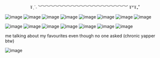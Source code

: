 ⠀⠀⠀⠀⠀⠀⠀⠀꒦ˎˊ˗ ︶︶︶︶︶︶︶︶︶︶︶︶︶︶︶︶︶︶︶︶︶ ꒦꒷꒦₊˚

![image](https://github.com/aSoftVinnie/aSoftVinnie/assets/30376093/7fbd0b88-8813-4455-b28e-b10084ab53ad) ![image](https://github.com/aSoftVinnie/aSoftVinnie/assets/30376093/b35fb549-7fd4-4aa8-a371-20efd6d2569a) ![image](https://github.com/aSoftVinnie/aSoftVinnie/assets/30376093/3267874f-184a-4527-8a23-77a00020cb54) ![image](https://github.com/aSoftVinnie/aSoftVinnie/assets/30376093/16559f4c-9530-4f55-9b45-c1bdd0772c38) ![image](https://github.com/aSoftVinnie/aSoftVinnie/assets/30376093/85345d46-29d3-44c7-ad21-90b31bfa943d) ![image](https://github.com/aSoftVinnie/aSoftVinnie/assets/30376093/017aa4ad-4f36-48aa-827c-85eee237e97c) ![image](https://github.com/aSoftVinnie/aSoftVinnie/assets/30376093/44a16fb6-0c36-43b4-8437-03cc4d51ceb7) ![image](https://github.com/aSoftVinnie/aSoftVinnie/assets/30376093/b5df616c-9859-4ef8-ac49-362bf10fbba3)

![image](https://github.com/aSoftVinnie/aSoftVinnie/assets/30376093/6d5b9ca6-67a2-4061-b9db-a35999c33c40) ![image](https://github.com/aSoftVinnie/aSoftVinnie/assets/30376093/4e681246-4428-4eeb-b746-da0a3d8ad50b) ![image](https://github.com/aSoftVinnie/aSoftVinnie/assets/30376093/b170a809-4081-4e19-b7e6-1d9e92fd0dc9) ![image](https://github.com/aSoftVinnie/aSoftVinnie/assets/30376093/29090764-925c-4971-9e32-920c109814b8) ![image](https://github.com/aSoftVinnie/aSoftVinnie/assets/30376093/15a6b9dc-f9bd-4656-9d38-00335bcadd38) ![image](https://github.com/aSoftVinnie/aSoftVinnie/assets/30376093/a50a61da-3279-4c21-9839-7e0248a110c9) ![image](https://github.com/aSoftVinnie/aSoftVinnie/assets/30376093/da501ff5-3a40-499a-875e-cd3e460f0e79)

me talking about my favourites even though no one asked (chronic yapper btw)

![image](https://github.com/aSoftVinnie/aSoftVinnie/assets/30376093/9ac49b1a-f290-4ee8-9db4-1b4c73501c16)


